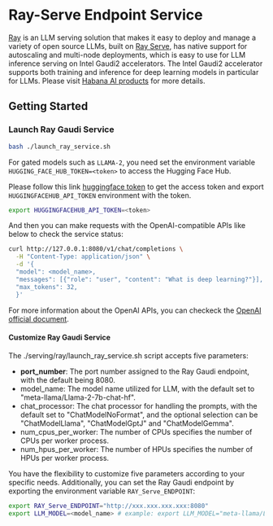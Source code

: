 # Ray-Serve Endpoint Service

[Ray](https://docs.ray.io/en/latest/serve/index.html) is an LLM serving solution that makes it easy to deploy and manage a variety of open source LLMs, built on [Ray Serve](https://docs.ray.io/en/latest/serve/index.html), has native support for autoscaling and multi-node deployments, which is easy to use for LLM inference serving on Intel Gaudi2 accelerators. The Intel Gaudi2 accelerator supports both training and inference for deep learning models in particular for LLMs. Please visit [Habana AI products](<(https://habana.ai/products)>) for more details.

## Getting Started

### Launch Ray Gaudi Service

```bash
bash ./launch_ray_service.sh
```

For gated models such as `LLAMA-2`, you need set the environment variable `HUGGING_FACE_HUB_TOKEN=<token>` to access the Hugging Face Hub.

Please follow this link [huggingface token](https://huggingface.co/docs/hub/security-tokens) to get the access token and export `HUGGINGFACEHUB_API_TOKEN` environment with the token.

```bash
export HUGGINGFACEHUB_API_TOKEN=<token>
```

And then you can make requests with the OpenAI-compatible APIs like below to check the service status:

```bash
curl http://127.0.0.1:8080/v1/chat/completions \
  -H "Content-Type: application/json" \
  -d '{
  "model": <model_name>,
  "messages": [{"role": "user", "content": "What is deep learning?"}],
  "max_tokens": 32,
  }'
```

For more information about the OpenAI APIs, you can checkeck the [OpenAI official document](https://platform.openai.com/docs/api-reference/).

#### Customize Ray Gaudi Service

The ./serving/ray/launch_ray_service.sh script accepts five parameters:

- **port_number**: The port number assigned to the Ray Gaudi endpoint, with the default being 8080.
- model_name: The model name utilized for LLM, with the default set to "meta-llama/Llama-2-7b-chat-hf".
- chat_processor: The chat processor for handling the prompts, with the default set to "ChatModelNoFormat", and the optional selection can be "ChatModelLlama", "ChatModelGptJ" and "ChatModelGemma".
- num_cpus_per_worker: The number of CPUs specifies the number of CPUs per worker process.
- num_hpus_per_worker: The number of HPUs specifies the number of HPUs per worker process.

You have the flexibility to customize five parameters according to your specific needs. Additionally, you can set the Ray Gaudi endpoint by exporting the environment variable `RAY_Serve_ENDPOINT`:

```bash
export RAY_Serve_ENDPOINT="http://xxx.xxx.xxx.xxx:8080"
export LLM_MODEL=<model_name> # example: export LLM_MODEL="meta-llama/Llama-2-7b-chat-hf"
```
